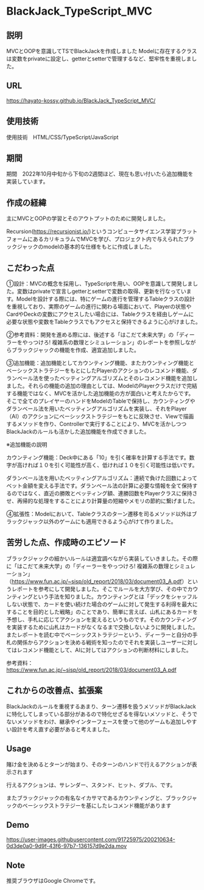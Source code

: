 # BlackJack_TypeScript_MVC
## 説明
MVCとOOPを意識してTSでBlackJackを作成しました
Modelに存在するクラスは変数をprivateに設定し、getterとsetterで管理するなど、堅牢性を重視しました。

## URL
https://hayato-kossy.github.io/BlackJack_TypeScript_MVC/

## 使用技術
使用技術　HTML/CSS/TypeScript/JavaScript

## 期間
期間　2022年10月中旬から下旬の2週間ほど、現在も思い付いたら追加機能を実装しています。

## 作成の経緯
主にMVCとOOPの学習とそのアウトプットのために開発しました。

Recursion(<https://recursionist.io/>)というコンピュータサイエンス学習プラットフォームにあるカリキュラムでMVCを学び、プロジェクト内で与えられたブラックジャックのmodelの基本的な仕様をもとに作成しました。

## こだわった点

①設計：MVCの概念を採用し、TypeScriptを用い、OOPを意識して開発しました。変数はprivateで宣言しgetterとsetterで変数の取得、更新を行なっています。Modelを設計する際には、特にゲームの進行を管理するTableクラスの設計を重視しており、実際のゲームの進行に関わる場面において、Playerの状態やCardやDeckの変数にアクセスしたい場合には、Tableクラスを経由しゲームに必要な状態や変数をTableクラスでもアクセスと保持できるように心がけました。　

②参考資料：開発を進める際には、後述する「はこだて未来大学」の「ディーラーをやっつけろ! 複雑系の数理とシミュレーション」のレポートを参照しながらブラックジャックの機能を作成、適宜追加しました。

③追加機能：追加機能としてカウンティング機能、またカウンティング機能とベーシックストラテジーをもとにしたPlayerのアクションのレコメンド機能、ダランベール法を使ったベッティングアルゴリズムとそのレコメンド機能を追加しました。それらの機能の追加の理由としては、ModelのPlayerクラスだけで完結する機能ではなく、MVCを活かした追加機能の方が面白いと考えたからです。そこで全てのプレイヤーのハンドをModelのTableで保持し、カウンティングやダランベール法を用いたベッティングアルゴリズムを実装し、それをPlayer（AI）のアクションにベーシックストラテジーをもとに反映させ、Viewで描画するメソッドを作り、Controllerで実行することにより、MVCを活かしつつBlackJackのルールも活かした追加機能を作成できました。　　

※追加機能の説明　　

カウンティング機能：Deck中にある「10」を引く確率を計算する手法です。数字が高ければ１０を引く可能性が高く、低ければ１０を引く可能性は低いです。

ダランベール法を用いたベッティングアルゴリズム：連続で負けた回数によってベット金額を変える手法です。ダランベール法の計算に必要な情報を全て保持するのではなく、直近の勝敗とベッティング額、連勝回数をPlayerクラスに保持させ、再帰的な処理をすることにより計算量の短縮やメモリの節約に繋げました。

④拡張性：Modelにおいて、Tableクラスのターン遷移を司るメソッド以外はブラックジャック以外のゲームにも適用できるよう心がけて作りました。

## 苦労した点、作成時のエピソード

ブラックジャックの細かいルールは適宜調べながら実装していきました。その際に「はこだて未来大学」の「ディーラーをやっつけろ! 複雑系の数理とシミュレーション」（<https://www.fun.ac.jp/~sisp/old_report/2018/03/document03_A.pdf>）というレポートを参考にして開発しました。そこでルールを大方学び、その中でカウンティングという手法を知りました。カウンティングとは「デックをシャッフルしない状態で、カードを使い続けた場合のゲームに対して発生する利得を最大にすることを目的とした戦略」のことであり、簡単に言えば、山札にあるカードを予想し、手札に応じてアクションを変えるというものです。そのカウンティングを実装するために山札はカードがなくなるまで交換しないように開発しました。  
またレポートを読む中でベーシックストラテジーという、ディーラーと自分の手札の関係からアクションを決める戦術を知ったのでそれを実装しユーザーに対してはレコメンド機能として、AIに対してはアクションの判断材料にしました。

参考資料：https://www.fun.ac.jp/~sisp/old_report/2018/03/document03_A.pdf

## これからの改善点、拡張案
BlackJackのルールを重視するあまり、ターン遷移を扱うメソッドがBlackJackに特化してしまっている部分があるので特化せざるを得ないメソッドと、そうでないメソッドをわけ、継承やインターフェースを使って他のゲームも追加しやすい設計を考え直す必要があると考えました。

## Usage
賭け金を決めるとターンが始まり、そのターンのハンドで行えるアクションが表示されます

行えるアクションは、サレンダー、スタンド、ヒット、ダブル、です。

またブラックジャックの有名なイカサマであるカウンティングと、ブラックジャックのベーシックストラテジーを基にしたレコメンド機能があります

## Demo
https://user-images.githubusercontent.com/91725975/200210634-0d3de0a0-9d9f-43f6-97b7-136157d9e2da.mov

## Note
推奨ブラウザはGoogle Chromeです。
